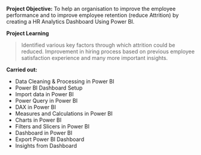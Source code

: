 **Project Objective:**
 To help an organisation to improve the employee performance and to improve employee retention (reduce Attrition) by creating a HR Analytics Dashboard Using Power BI.

**Project Learning**
> Identified various key factors through which attrition could be reduced.
> Improvement in hiring process based on previous employee satisfaction experience and many more important insights.

**Carried out:**
- Data Cleaning & Processing in Power BI
- Power BI Dashboard Setup
- Import data in Power BI
- Power Query in Power BI
- DAX in Power BI
- Measures and Calculations in Power BI
- Charts in Power BI
- Filters and Slicers in Power BI
- Dashboard in Power BI 
- Export Power BI Dashboard
- Insights from Dashboard 
